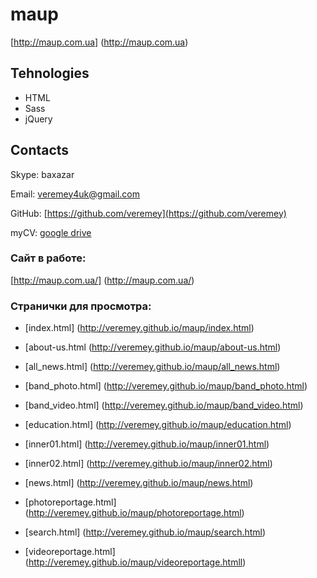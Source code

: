 # maup
[http://maup.com.ua] (http://maup.com.ua)

## Tehnologies

* HTML
* Sass
* jQuery

## Contacts

Skype: baxazar

Email: [veremey4uk@gmail.com](mailto:veremey4uk@gmail.com)

GitHub: [https://github.com/veremey](https://github.com/veremey)

myCV:  [google drive](https://drive.google.com/open?id=1TK9mt61RCe0p68Jt_lBX8pRnAtXPieYcpJr0OF9VwT0)

### Сайт в работе:

[http://maup.com.ua/] (http://maup.com.ua/)

### Странички для просмотра:

* [index.html] (http://veremey.github.io/maup/index.html)

* [about-us.html (http://veremey.github.io/maup/about-us.html)

* [all_news.html] (http://veremey.github.io/maup/all_news.html)

* [band_photo.html] (http://veremey.github.io/maup/band_photo.html)

* [band_video.html] (http://veremey.github.io/maup/band_video.html)

* [education.html] (http://veremey.github.io/maup/education.html)

* [inner01.html] (http://veremey.github.io/maup/inner01.html)

* [inner02.html] (http://veremey.github.io/maup/inner02.html)

* [news.html] (http://veremey.github.io/maup/news.html)

* [photoreportage.html] (http://veremey.github.io/maup/photoreportage.html)

* [search.html] (http://veremey.github.io/maup/search.html)

* [videoreportage.html] (http://veremey.github.io/maup/videoreportage.htmll)
